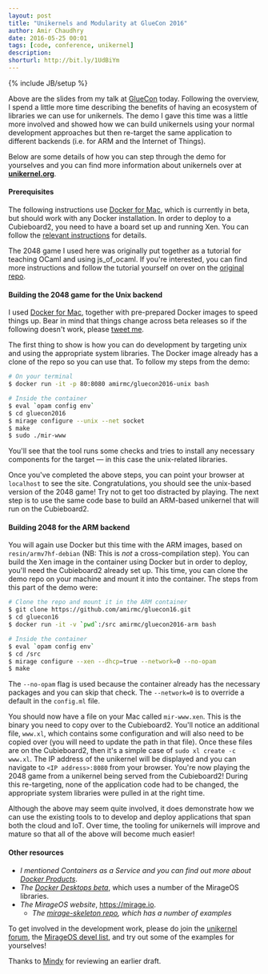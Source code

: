 ```yaml
---
layout: post
title: "Unikernels and Modularity at GlueCon 2016"
author: Amir Chaudhry
date: 2016-05-25 00:01
tags: [code, conference, unikernel]
description:
shorturl: http://bit.ly/1UdBiYm
---
```

{% include JB/setup %}

<script async class="speakerdeck-embed" data-id="63c5ac2b013444a2849629bcf588ae82" data-ratio="1.77777777777778" src="//speakerdeck.com/assets/embed.js"></script>

Above are the slides from my talk at [GlueCon][] today.  Following the
overview, I spend a little more time describing the benefits of having an
ecosystem of libraries we can use for unikernels.  The demo I gave this time
was a little more involved and showed how we can build unikernels using your
normal development approaches but then re-target the same application to
different backends (i.e. for ARM and the Internet of Things).  

Below are some details of how you can step through the demo for yourselves and
you can find more information about unikernels over at **[unikernel.org][]**.

[GLueCon]: http://gluecon.com
[unikernel.org]: http://unikernel.org

#### Prerequisites

The following instructions use [Docker for Mac][d4mac], which is currently in
beta, but should work with any Docker installation. In order to deploy to a
Cubieboard2, you need to have a board set up and running Xen.
You can follow the [relevant instructions][xen-arm] for details.

The 2048 game I used here was originally put together as a tutorial for
teaching OCaml and using js_of_ocaml. If you're interested, you can find more instructions and follow the tutorial yourself on over on the
[original repo][2048-repo].

[2048-repo]: https://github.com/ocamllabs/2048-tutorial/blob/master/task.md
[d4mac]: https://blog.docker.com/2016/03/docker-for-mac-windows-beta/
[xen-arm]: https://github.com/mirage/xen-arm-builder

#### Building the 2048 game for the Unix backend

I used [Docker for Mac][d4mac], together with pre-prepared Docker images to
speed things up. Bear in mind that things change across beta releases so if
the following doesn't work, please [tweet me][twitter].

[twitter]: https://twitter.com/amirmc

The first thing to show is how you can do development by targeting unix and
using the appropriate system libraries.  The Docker image already has a clone
of the repo so you can use that. To follow my steps from the demo:

```bash
# On your terminal
$ docker run -it -p 80:8080 amirmc/gluecon2016-unix bash

# Inside the container
$ eval `opam config env`
$ cd gluecon2016
$ mirage configure --unix --net socket
$ make
$ sudo ./mir-www
```

You'll see that the tool runs some checks and tries to install any necessary
components for the target — in this case the unix-related libraries. 

Once you've completed the above steps, you can point your browser at
`localhost` to see the site. Congratulations, you should see the unix-based
version of the 2048 game! Try not to get too distracted by playing. The next
step is to use the same code base to build an ARM-based unikernel that will
run on the Cubieboard2.

#### Building 2048 for the ARM backend

You will again use Docker but this time with the ARM images, based on
`resin/armv7hf-debian` (NB: This is *not* a cross-compilation step).  You can
build the Xen image in the container using Docker but in order to
deploy, you'll need the Cubieboard2 already set up.  This time, you can clone
the demo repo on your machine and mount it into the container.  The steps from
this part of the demo were:

```bash
# Clone the repo and mount it in the ARM container
$ git clone https://github.com/amirmc/gluecon16.git
$ cd gluecon16
$ docker run -it -v `pwd`:/src amirmc/gluecon2016-arm bash

# Inside the container
$ eval `opam config env`
$ cd /src
$ mirage configure --xen --dhcp=true --network=0 --no-opam
$ make
```

The `--no-opam` flag is used because the container already has the necessary
packages and you can skip that check. The `--network=0` is to override a
default in the `config.ml` file.

You should now have a file on your Mac called `mir-www.xen`. This is the
binary you need to copy over to the Cubieboard2.  You'll notice an additional
file, `www.xl`, which contains some configuration and will also need to be
copied over (you will need to update the path in that file). Once these files
are on the Cubieboard2, then it's a simple case of
`sudo xl create -c www.xl`.  The IP address of the unikernel will be displayed
and you can navigate to `<IP address>:8080` from your browser. You're now
playing the 2048 game from a unikernel being served from the Cubieboard2!
During this re-targeting, none of the application code had to be changed, the
appropriate system libraries were pulled in at the right time.

Although the above may seem quite involved, it does demonstrate how we can use
the existing tools to to develop and deploy applications that span both the
cloud and IoT.  Over time, the tooling for unikernels will improve and mature
so that all of the above will become much easier! 

#### Other resources

- *I mentioned Containers as a Service and you can find out more about [Docker Products][overview]*.
- *The [Docker Desktops beta][d4mac]*, which uses a number of the MirageOS libraries.
- *The MirageOS website*, <https://mirage.io>.
  - *The [mirage-skeleton repo][mir-skeleton], which has a number of examples*

To get involved in the development work, please do join the
[unikernel forum][forum], the [MirageOS devel list][mir-list],
and try out some of the examples for yourselves!

<p class="footnote">Thanks to <a href="https://twitter.com/mindypreston">Mindy</a> for reviewing an earlier draft.</p>

[overview]: https://www.docker.com/products/overview
[mir-skeleton]: https://github.com/mirage/mirage-skeleton
[nymote]: http://nymote.org/blog/2013/introducing-nymote/
[forum]: https://devel.unikernel.org
[mir-list]: http://lists.xenproject.org/cgi-bin/mailman/listinfo/mirageos-devel

